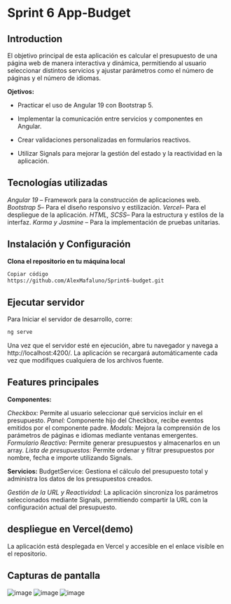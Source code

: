 # Sprint 6 App-Budget

## Introduction

El objetivo principal de esta aplicación es calcular el presupuesto de una página web de manera interactiva y dinámica, permitiendo al usuario seleccionar distintos servicios y ajustar parámetros como el número de páginas y el número de idiomas.


**Ojetivos:**

- Practicar el uso de Angular 19 con Bootstrap 5.
  
- Implementar la comunicación entre servicios y componentes en Angular.
  
- Crear validaciones personalizadas en formularios reactivos.
 
- Utilizar Signals para mejorar la gestión del estado y la reactividad en la aplicación.

## Tecnologías utilizadas

*Angular 19* – Framework para la construcción de aplicaciones web.
*Bootstrap 5*– Para el diseño responsivo y estilización.
*Vercel*– Para el despliegue de la aplicación.
*HTML, SCSS*– Para la estructura y estilos de la interfaz.
*Karma y Jasmine* – Para la implementación de pruebas unitarias.



## Instalación y Configuración

**Clona el repositorio en tu máquina local**

```bash
Copiar código
https://github.com/AlexMafaluno/Sprint6-budget.git
```


## Ejecutar servidor

Para Iniciar el servidor de desarrollo, corre:

```bash
ng serve
```

Una vez que el servidor esté en ejecución, abre tu navegador y navega a http://localhost:4200/. La aplicación se recargará automáticamente cada vez que modifiques cualquiera de los archivos fuente.

## Features principales

**Componentes:**

*Checkbox:* Permite al usuario seleccionar qué servicios incluir en el presupuesto.
*Panel:* Componente hijo del Checkbox, recibe eventos emitidos por el componente padre.
*Modals:* Mejora la comprensión de los parámetros de páginas e idiomas mediante ventanas emergentes.
*Formulario Reactivo:* Permite generar presupuestos y almacenarlos en un array.
*Lista de presupuestos:* Permite ordenar y filtrar presupuestos por nombre, fecha e importe utilizando Signals.

**Servicios:**
BudgetService: Gestiona el cálculo del presupuesto total y administra los datos de los presupuestos creados.

*Gestión de la URL y Reactividad:* La aplicación sincroniza los parámetros seleccionados mediante Signals, permitiendo compartir la URL con la configuración actual del presupuesto.

## despliegue en Vercel(demo)

La aplicación está desplegada en Vercel y accesible en el enlace visible en el repositorio.

## Capturas de pantalla

![image](https://github.com/user-attachments/assets/566c040c-df33-4e7b-8254-e1f72d6a69f0)
![image](https://github.com/user-attachments/assets/0599a1a8-2bdb-4b3d-af09-e6d1cc71d122)
![image](https://github.com/user-attachments/assets/86fa9aef-736f-4c4f-94f9-28dcaf474dd1)





